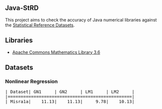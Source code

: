 ## Java-StRD ##
This project aims to check the accuracy of Java numerical libraries against the [Statistical Reference Datasets](http://www.itl.nist.gov/div898/strd/).

## Libraries ##
- [Apache Commons Mathematics Library 3.6](http://commons.apache.org/proper/commons-math/)

## Datasets ##

### Nonlinear Regression ###

<pre>
| Dataset| GN1     | GN2     | LM1     | LM2     |
|================================================|
| Misra1a|    11.13|    11.13|     9.78|    10.13|
</pre>
